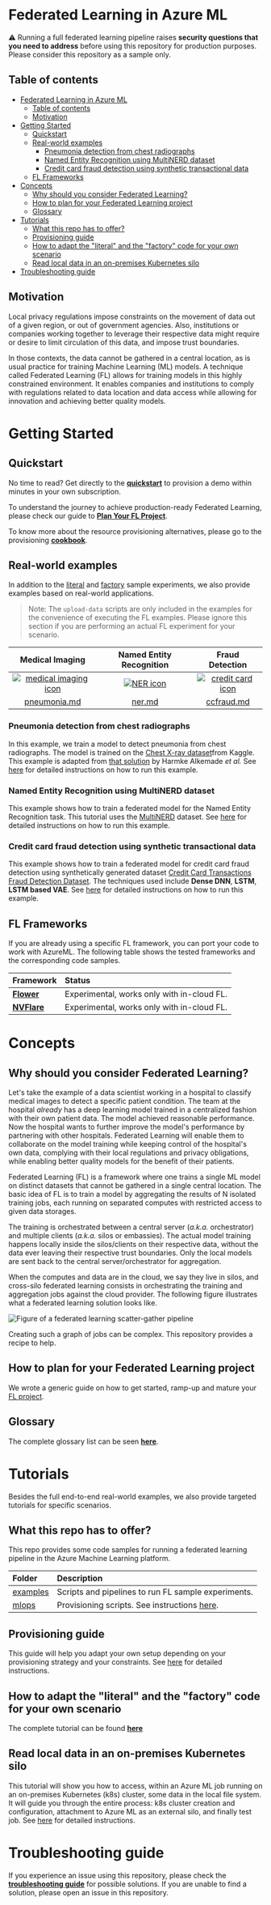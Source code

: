 # Federated Learning in Azure ML

:warning: Running a full federated learning pipeline raises **security questions that you need to address** before using this repository for production purposes. Please consider this repository as a sample only.

## Table of contents

- [Federated Learning in Azure ML](#federated-learning-in-azure-ml)
  - [Table of contents](#table-of-contents)
  - [Motivation](#motivation)
- [Getting Started](#getting-started)
  - [Quickstart](#quickstart)
  - [Real-world examples](#real-world-examples)
    - [Pneumonia detection from chest radiographs](#pneumonia-detection-from-chest-radiographs)
    - [Named Entity Recognition using MultiNERD dataset](#named-entity-recognition-using-multinerd-dataset)
    - [Credit card fraud detection using synthetic transactional data](#credit-card-fraud-detection-using-synthetic-transactional-data)
  - [FL Frameworks](#fl-frameworks)
- [Concepts](#concepts)
  - [Why should you consider Federated Learning?](#why-should-you-consider-federated-learning)
  - [How to plan for your Federated Learning project](#how-to-plan-for-your-federated-learning-project)
  - [Glossary](#glossary)
- [Tutorials](#tutorials)
  - [What this repo has to offer?](#what-this-repo-has-to-offer)
  - [Provisioning guide](#provisioning-guide)
  - [How to adapt the "literal" and the "factory" code for your own scenario](#how-to-adapt-the-literal-and-the-factory-code-for-your-own-scenario)
  - [Read local data in an on-premises Kubernetes silo](#read-local-data-in-an-on-premises-kubernetes-silo)
- [Troubleshooting guide](#troubleshooting-guide)

## Motivation

Local privacy regulations impose constraints on the movement of data out of a given region, or out of government agencies. Also, institutions or companies working together to leverage their respective data might require or desire to limit circulation of this data, and impose trust boundaries.

In those contexts, the data cannot be gathered in a central location, as is usual practice for training Machine Learning (ML) models. A technique called Federated Learning (FL) allows for training models in this highly constrained environment. It enables companies and institutions to comply with regulations related to data location and data access while allowing for innovation and achieving better quality models.

# Getting Started

## Quickstart

No time to read? Get directly to the [**quickstart**](./quickstart.md) to provision a demo within minutes in your own subscription.

To understand the journey to achieve production-ready Federated Learning, please check our guide to [**Plan Your FL Project**](./concepts/plan-your-fl-project.md).

To know more about the resource provisioning alternatives, please go to the provisioning [**cookbook**](./provisioning/README.md).

## Real-world examples

In addition to the [literal](../examples/pipelines/fl_cross_silo_literal/) and [factory](../examples/pipelines/fl_cross_silo_factory/) sample experiments, we also provide examples based on real-world applications.

> Note: The `upload-data` scripts are only included in the examples for the convenience of executing the FL examples. Please ignore this section if you are performing an actual FL experiment for your scenario.

| Medical Imaging | Named Entity Recognition | Fraud Detection |
| :-: | :-: | :-: |
| [![medical imaging icon](./pics/industry-medical-imaging.png)](./real-world-examples/pneumonia.md) | [![NER icon](./pics/industry-ner.png)](./real-world-examples/ner.md) | [![credit card icon](./pics/industry-fraud-detection.png)](./real-world-examples/ccfraud.md) |
| [pneumonia.md](./real-world-examples/pneumonia.md) | [ner.md](./real-world-examples/ner.md) | [ccfraud.md](./real-world-examples/ccfraud.md) |

### Pneumonia detection from chest radiographs

In this example, we train a model to detect pneumonia from chest radiographs. The model is trained on the [Chest X-ray dataset](https://www.kaggle.com/datasets/paultimothymooney/chest-xray-pneumonia)from Kaggle. This example is adapted from [that solution](https://github.com/Azure/medical-imaging/tree/main/federated-learning) by Harmke Alkemade _et al._ See [here](./real-world-examples/pneumonia.md) for detailed instructions on how to run this example.

### Named Entity Recognition using MultiNERD dataset

This example shows how to train a federated model for the Named Entity Recognition task. This tutorial uses the [MultiNERD](https://github.com/Babelscape/multinerd/blob/master/README.md) dataset. See [here](./real-world-examples/ner.md) for detailed instructions on how to run this example.

### Credit card fraud detection using synthetic transactional data

This example shows how to train a federated model for credit card fraud detection using synthetically generated dataset [Credit Card Transactions Fraud Detection Dataset](https://www.kaggle.com/datasets/kartik2112/fraud-detection). The techniques used include **Dense DNN**, **LSTM**, **LSTM based VAE**. See [here](./real-world-examples/ccfraud.md) for detailed instructions on how to run this example.

## FL Frameworks

If you are already using a specific FL framework, you can port your code to work with AzureML. The following table shows the tested frameworks and the corresponding code samples.

| Framework | Status |
| :-- | :-- |
| [**Flower**](./frameworks/flower.md) | Experimental, works only with in-cloud FL. |
| [**NVFlare**](./frameworks/nvflare.md) | Experimental, works only with in-cloud FL. |

# Concepts

## Why should you consider Federated Learning?

Let's take the example of a data scientist working in a hospital to classify medical images to detect a specific patient condition. The team at the hospital _already_ has a deep learning model trained in a centralized fashion with their own patient data. The model achieved reasonable performance. Now the hospital wants to further improve the model's performance by partnering with other hospitals. Federated Learning will enable them to collaborate on the model training while keeping control of the hospital's own data, complying with their local regulations and privacy obligations, while enabling better quality models for the benefit of their patients.

Federated Learning (FL) is a framework where one trains a single ML model on distinct datasets that cannot be gathered in a single central location. The basic idea of FL is to train a model by aggregating the results of N isolated training jobs, each running on separated computes with restricted access to given data storages.

The training is orchestrated between a central server (_a.k.a._ orchestrator) and multiple clients (_a.k.a._ silos or embassies). The actual model training happens locally inside the silos/clients on their respective data, without the data ever leaving their respective trust boundaries. Only the local models are sent back to the central server/orchestrator for aggregation.

When the computes and data are in the cloud, we say they live in silos, and cross-silo federated learning consists in orchestrating the training and aggregation jobs against the cloud provider. The following figure illustrates what a federated learning solution looks like.

![Figure of a federated learning scatter-gather pipeline](./pics/fl_fig.png)

Creating such a graph of jobs can be complex. This repository provides a recipe to help.

## How to plan for your Federated Learning project

We wrote a generic guide on how to get started, ramp-up and mature your [FL project](./concepts/plan-your-fl-project.md).

## Glossary

The complete glossary list can be seen [**here**](./concepts/glossary.md).

# Tutorials

Besides the full end-to-end real-world examples, we also provide targeted tutorials for specific scenarios.

## What this repo has to offer?

This repo provides some code samples for running a federated learning pipeline in the Azure Machine Learning platform.

| Folder | Description |
| :--- | :--- |
| [examples](../examples) | Scripts and pipelines to run FL sample experiments. |
| [mlops](../mlops) | Provisioning scripts. See instructions [here](./provisioning/README.md). |

## Provisioning guide

This guide will help you adapt your own setup depending on your provisioning strategy and your constraints. See [here](./provisioning/README.md) for detailed instructions.

## How to adapt the "literal" and the "factory" code for your own scenario

The complete tutorial can be found [**here**](./tutorials/literal-factory-tutorial.md)

## Read local data in an on-premises Kubernetes silo

This tutorial will show you how to access, within an Azure ML job running on an on-premises Kubernetes (k8s) cluster, some data in the local file system. It will guide you through the entire process: k8s cluster creation and configuration, attachment to Azure ML as an external silo, and finally test job. See [here](./tutorials/read-local-data-in-k8s-silo.md) for detailed instructions.

# Troubleshooting guide

If you experience an issue using this repository, please check the [**troubleshooting guide**](./troubleshoot.md) for possible solutions. If you are unable to find a solution, please open an issue in this repository.
